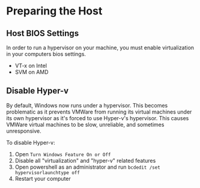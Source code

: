 # Preparing the Host

## Host BIOS Settings

In order to run a hypervisor on your machine, you must enable virtualization
in your computers bios settings.

- VT-x on Intel
- SVM on AMD

## Disable Hyper-v

By default, Windows now runs under a hypervisor. This becomes problematic
as it prevents VMWare from running its virtual machines under its own
hypervisor as it's forced to use Hyper-v's hypervisor. This causes
VMWare virtual machines to be slow, unreliable, and sometimes unresponsive.

To disable Hyper-v:
1. Open `Turn Windows Feature On or Off`
2. Disable all "virtualization" and "hyper-v" related features
3. Open powershell as an administrator and run `bcdedit /set hypervisorlaunchtype off`
4. Restart your computer